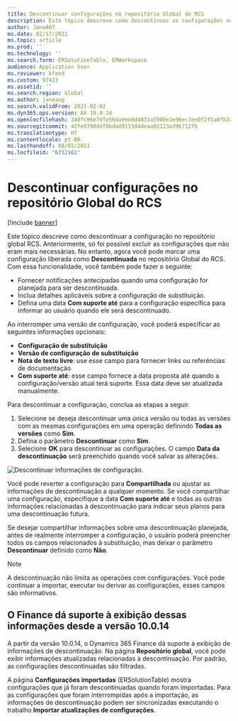```yaml
---
title: Descontinuar configurações no repositório Global do RCS
description: Este tópico descreve como descontinuar as configurações no repositório global RCS.
author: JaneA07
ms.date: 02/17/2021
ms.topic: article
ms.prod: ''
ms.technology: ''
ms.search.form: ERSolutionTable, ERWorkspace
audience: Application User
ms.reviewer: kfend
ms.custom: 97423
ms.assetid: ''
ms.search.region: Global
ms.author: janeaug
ms.search.validFrom: 2021-02-02
ms.dyn365.ops.version: AX 10.0.14
ms.openlocfilehash: 340fc96e7dfe56da9ee8d4831a5980e3e96ec3ee0f2f5a8fb2ab72f713de9737
ms.sourcegitcommit: 42fe9790ddf0bdad911544deaa82123a396712fb
ms.translationtype: HT
ms.contentlocale: pt-BR
ms.lasthandoff: 08/05/2021
ms.locfileid: "6712161"
---
```

# <a name="discontinue-configurations-in-the-rcs-global-repository"></a>Descontinuar configurações no repositório Global do RCS

[!include [banner](../includes/banner.md)]

Este tópico descreve como descontinuar a configuração no repositório global RCS. Anteriormente, só foi possível excluir as configurações que não eram mais necessárias. No entanto, agora você pode marcar uma configuração liberada como **Descontinuada** no repositório Global do RCS. Com essa funcionalidade, você também pode fazer o seguinte: 
 
 - Fornecer notificações antecipadas quando uma configuração for planejada para ser descontinuada.
 - Inclua detalhes aplicáveis sobre a configuração de substituição.
 - Defina uma data **Com suporte até** para a configuração específica para informar ao usuário quando ele será descontinuado.

Ao interromper uma versão de configuração, você poderá especificar as seguintes informações opcionais:

  - **Configuração de substituição**
  - **Versão de configuração de substituição**
  - **Nota de texto livre**: use esse campo para fornecer links ou referências de documentação
  - **Com suporte até**: esse campo fornece a data proposta até quando a configuração/versão atual terá suporte. Essa data deve ser atualizada manualmente.
  
Para descontinuar a configuração, conclua as etapas a seguir. 

1. Selecione se deseja descontinuar uma única versão ou todas as versões com as mesmas configurações em uma operação definindo **Todas as versões** como **Sim**. 
2. Defina o parâmetro **Descontinuar** como **Sim**.
3. Selecione **OK** para descontinuar as configurações. O campo **Data da descontinuação** será preenchido quando você salvar as alterações.

![Descontinuar informações de configuração.](media/Discontinue-details-2.png)
  
Você pode reverter a configuração para **Compartilhada** ou ajustar as informações de descontinuação a qualquer momento. Se você compartilhar uma configuração, especifique a data **Com suporte até** e todas as outras informações relacionadas à descontinuação para indicar seus planos para uma descontinuação futura.

Se desejar compartilhar informações sobre uma descontinuação planejada, antes de realmente interromper a configuração, o usuário poderá preencher todos os campos relacionados à substituição, mas deixar o parâmetro **Descontinuar** definido como **Não**.

> [!NOTE]
> A descontinuação não limita as operações com configurações. Você pode continuar a importar, executar ou derivar as configurações, esses campos são informativos.

## <a name="finance-supports-displaying-this-information-starting-in-version-10014"></a>O Finance dá suporte à exibição dessas informações desde a versão 10.0.14

A partir da versão 10.0.14, o Dynamics 365 Finance dá suporte à exibição de informações de descontinuação. Na página **Repositório global**, você pode exibir informações atualizadas relacionadas à descontinuação. Por padrão, as configurações descontinuadas são filtradas.
  
A página **Configurações importadas** (ERSolutionTable) mostra configurações que já foram descontinuadas quando foram importadas. Para as configurações que foram interrompidas após a importação, as informações de descontinuação podem ser sincronizadas executando o trabalho **Importar atualizações de configurações**.


